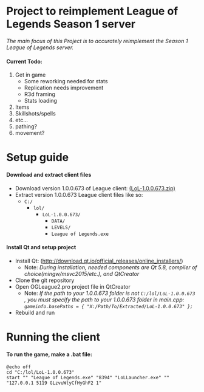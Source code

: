 # Project to reimplement League of Legends Season 1 server
*The main focus of this Project is to accurately reimplement the Season 1 League of Legends server.*
#### Current Todo: 
1. Get in game
    * Some reworking needed for stats
    * Replication needs improvement
    * R3d framing
    * Stats loading
2. Items
3. Skillshots/spells
4. etc...
5. pathing?
6. movement?

# Setup guide

#### Download and extract client files
* Download version 1.0.0.673 of League client: [(LoL-1.0.0.673.zip)](https://drive.google.com/uc?id=0B6s8bt_HRu-gMDNqT2lWbnpleXc&export=download)
* Extract version 1.0.0.673 League client files like so:
    * `C:/`
        * `lol/`
            * `LoL-1.0.0.673/`
                * `DATA/`
                * `LEVELS/`
                * `League of Legends.exe`

#### Install Qt and setup project
* Install Qt: (http://download.qt.io/official_releases/online_installers/) 
    * Note: *During installation, needed components are Qt 5.8, compiler of choice(mingw/msvc2015/etc.), and QtCreator*
* Clone the git repository
* Open OGLeague2.pro project file in QtCreator
    * Note: *If the path to your 1.0.0.673 folder is not `C:/lol/LoL-1.0.0.673` , you must specify the path to your 1.0.0.673 folder in main.cpp:  `gameinfo.basePaths = { "X:/Path/To/Extracted/LoL-1.0.0.673" };`*
* Rebuild and run

# Running the client

#### To run the game, make a .bat file:
```
@echo off
cd "C:/lol/LoL-1.0.0.673"
start "" "League of Legends.exe" "8394" "LoLLauncher.exe" "" "127.0.0.1 5119 GLzvuWtyCfHyGhF2 1"
```
